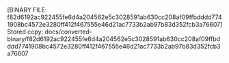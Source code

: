 [BINARY FILE: f82d6192ac922455fe6d4a204562e5c3028591ab630cc208af09ffbdddd7741908bc4572e3280ff412f467555e46d21ac7733b2ab97b83d352fcb3a76607]
Stored copy: docs/converted-binary/f82d6192ac922455fe6d4a204562e5c3028591ab630cc208af09ffbdddd7741908bc4572e3280ff412f467555e46d21ac7733b2ab97b83d352fcb3a76607

